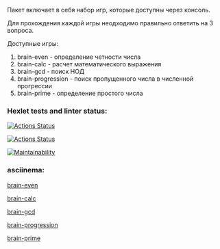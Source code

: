 Пакет включает в себя набор игр, которые доступны через консоль.

Для прохождения каждой игры неодходимо правильно ответить на 3 вопроса.

Доступные игры:
1. brain-even - определение четности числа
2. brain-calc - расчет математического выражения
3. brain-gcd - поиск НОД
4. brain-progression - поиск пропущенного числа в численной прогрессии
5. brain-prime - определение простого числа

### Hexlet tests and linter status:
[![Actions Status](https://github.com/vadim-kudr/frontend-project-lvl1/workflows/hexlet-check/badge.svg)](https://github.com/vadim-kudr/frontend-project-lvl1/actions)

[![Actions Status](https://github.com/vadim-kudr/frontend-project-lvl1/workflows/linter/badge.svg)](https://github.com/vadim-kudr/frontend-project-lvl1/actions)

[![Maintainability](https://api.codeclimate.com/v1/badges/a99a88d28ad37a79dbf6/maintainability)](https://codeclimate.com/github/codeclimate/codeclimate/maintainability)

### asciinema:
[brain-even](https://asciinema.org/a/UvAi9ldQpIN7XfG3E1CSBDx3T)

[brain-calc](https://asciinema.org/a/c2asuT76SzdUyVJghDjUbpJ6n)

[brain-gcd](https://asciinema.org/a/bj6Jq5X9Uwtxgyms40Bv90mwA)

[brain-progression](https://asciinema.org/a/J4pm4WumgddPu0P9jdKlA1qaU)

[brain-prime](https://asciinema.org/a/cLeXhNr9Oc6lkGoZQz9Elr4cf)
